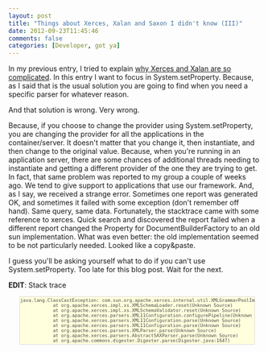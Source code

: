 ```yaml
---
layout: post
title: "Things about Xerces, Xalan and Saxon I didn't know (III)"
date: 2012-09-23T11:45:46
comments: false
categories: [Developer, got ya]
---
```


In my previous entry, I tried to explain <a href="http://gonfva.blogspot.com/2012/01/things-about-xerces-xalan-and-saxon-i_18.html">why Xerces and Xalan are so complicated</a>. In this entry I want to focus in System.setProperty. Because, as I said that is the usual solution you are going to find when you need a specific parser for whatever reason.


And that solution is wrong. Very wrong.


Because, if you choose to change the provider using System.setProperty, you are changing the provider for all the applications in the container/server. It doesn't matter that you change it, then instantiate, and then change to the original value. Because, when you're running in an application server, there are some chances of&nbsp;additional&nbsp;threads needing to instantiate and getting a different provider of the one they are trying to get. In fact, that same problem was reported to my group a couple of weeks ago. We tend to give support to applications that use our framework. And, as I say, we received a strange error. Sometimes one report was generated OK, and sometimes it failed with some exception (don't remember off hand). Same query, same data. Fortunately, the stacktrace came with some reference to xerces. Quick search and discovered the report failed when a different report changed the Property for DocumentBuilderFactory to an old sun implementation. What was even better: the old implementation seemed to be not particularly needed. Looked like a copy&amp;paste.


I guess you'll be asking yourself what to do if you can't use System.setProperty. Too late for this blog post. Wait for the next.


<b>EDIT</b>: Stack trace



<pre style="background-color: #ffffdd; border-bottom-color: rgb(218, 218, 218); border-bottom-style: solid; border-bottom-width: 1px; border-image: initial; border-left-color: rgb(218, 218, 218); border-left-style: solid; border-left-width: 1px; border-right-color: rgb(218, 218, 218); border-right-style: solid; border-right-width: 1px; border-top-color: rgb(218, 218, 218); border-top-style: solid; border-top-width: 1px; color: #484848; margin-bottom: 1em; margin-left: 1.6em; margin-right: 1em; margin-top: 1em; overflow-x: auto; overflow-y: hidden; padding-bottom: 2px; padding-left: 0px; padding-right: 2px; padding-top: 2px; width: auto;"><span style="font-size: x-small;">java.lang.ClassCastException: com.sun.org.apache.xerces.internal.util.XMLGrammarPoolImpl<br />&nbsp;&nbsp;&nbsp;&nbsp;&nbsp;&nbsp;&nbsp;&nbsp;&nbsp;&nbsp;&nbsp; at org.apache.xerces.impl.xs.XMLSchemaLoader.reset(Unknown Source)<br />&nbsp;&nbsp;&nbsp;&nbsp;&nbsp;&nbsp;&nbsp;&nbsp;&nbsp;&nbsp;&nbsp; at org.apache.xerces.impl.xs.XMLSchemaValidator.reset(Unknown Source)<br />&nbsp;&nbsp;&nbsp;&nbsp;&nbsp;&nbsp;&nbsp;&nbsp;&nbsp;&nbsp;&nbsp; at org.apache.xerces.parsers.XML11Configuration.configurePipeline(Unknown Source)<br />&nbsp;&nbsp;&nbsp;&nbsp;&nbsp;&nbsp;&nbsp;&nbsp;&nbsp;&nbsp;&nbsp; at org.apache.xerces.parsers.XML11Configuration.parse(Unknown Source)<br />&nbsp;&nbsp;&nbsp;&nbsp;&nbsp;&nbsp;&nbsp;&nbsp;&nbsp;&nbsp;&nbsp; at org.apache.xerces.parsers.XML11Configuration.parse(Unknown Source)<br />&nbsp;&nbsp;&nbsp;&nbsp;&nbsp;&nbsp;&nbsp;&nbsp;&nbsp;&nbsp;&nbsp; at org.apache.xerces.parsers.XMLParser.parse(Unknown Source)<br />&nbsp;&nbsp;&nbsp;&nbsp;&nbsp;&nbsp;&nbsp;&nbsp;&nbsp;&nbsp;&nbsp; at org.apache.xerces.parsers.AbstractSAXParser.parse(Unknown Source)<br />&nbsp;&nbsp;&nbsp;&nbsp;&nbsp;&nbsp;&nbsp;&nbsp;&nbsp;&nbsp;&nbsp; at org.apache.commons.digester.Digester.parse(Digester.java:1647)</span></pre>
